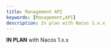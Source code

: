 ```yaml
---
title: Management API
keywords: [Management,API]
description: In plan with Nacos 1.x.x
---
```


**IN PLAN** with Nacos 1.x.x
